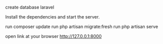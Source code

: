 create database laravel

Install the dependencies and start the server.

run composer update 
run php artisan migrate:fresh 
run php artisan serve

open link at your browser
http://127.0.0.1:8000

